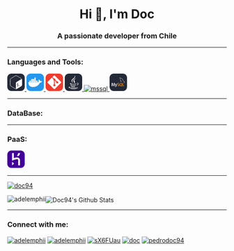 <h1 align="center">Hi 👋, I'm Doc</h1>
<h3 align="center">A passionate developer from Chile</h3>

---

<h3 align="left">Languages and Tools:</h3>
<p align="left"> 
<a href="https://www.gnu.org/software/bash/" target="_blank" rel="noreferrer"> <img src="https://github.com/tandpfun/skill-icons/raw/main/icons/Bash-Dark.svg" alt="bash" width="40" height="40"/> </a>
 <a href="https://www.docker.com/" target="_blank" rel="noreferrer"> <img src="https://github.com/tandpfun/skill-icons/raw/main/icons/Docker.svg" alt="docker" width="40" height="40"/> </a>
 <a href="https://git-scm.com/" target="_blank" rel="noreferrer"> <img src="https://github.com/tandpfun/skill-icons/blob/main/icons/Git.svg" alt="git" width="40" height="40"/> </a>
 <a href="https://www.java.com" target="_blank" rel="noreferrer"> <img src="https://github.com/tandpfun/skill-icons/raw/main/icons/Java-Dark.svg" alt="java" width="40" height="40"/> </a>
 <a href="https://www.microsoft.com/en-us/sql-server" target="_blank" rel="noreferrer"> <img src="https://www.svgrepo.com/show/303229/microsoft-sql-server-logo.svg" alt="mssql" width="40" height="40"/> </a>
 <a href="https://www.mysql.com/" target="_blank" rel="noreferrer"> <img src="https://github.com/tandpfun/skill-icons/blob/main/icons/MySQL-Dark.svg" height=40 width=40 /> </a> 
</p>

---
<h3 align="left">DataBase:</h3>
<p align="left"> 
</p>

---
<h3 align="left">PaaS:</h3>
<p align="left">
 <a href="https://heroku.com" target="_blank" rel="noreferrer"> <img src="https://github.com/tandpfun/skill-icons/blob/main/icons/Heroku.svg" alt="heroku" width="40" height="40"/> </a>
</p>

---

<p align="left"> <a href="https://github.com/ryo-ma/github-profile-trophy"><img src="https://github-profile-trophy.vercel.app/?username=doc94" alt="doc94" /></a> </p>
<p>
<img align="left" src="https://github-readme-stats.vercel.app/api/top-langs?username=Doc94&show_icons=true&locale=es&layout=compact&hide=TeX,HTML&theme=merko" alt="adelemphii"/>
</p>
<p>
<img align="center" src="https://github-readme-stats.vercel.app/api?username=Doc94&include_all_commits=true&count_private=true&show_icons=true&theme=merko" alt="Doc94's Github Stats">
</p>

---

<h3 align="left">Connect with me:</h3>
<p align="left">
<a href="https://twitter.com/MrDoc94" target="blank"><img align="center" src="https://raw.githubusercontent.com/rahuldkjain/github-profile-readme-generator/master/src/images/icons/Social/twitter.svg" alt="adelemphii" height="30" width="40" /></a>
<a href="https://www.youtube.com/c/Doc94" target="blank"><img align="center" src="https://raw.githubusercontent.com/rahuldkjain/github-profile-readme-generator/master/src/images/icons/Social/youtube.svg" alt="adelemphii" height="30" width="40" /></a>
<a href="https://www.twitch.tv/thedoc94" target="blank"><img align="center" src="https://upload.wikimedia.org/wikipedia/commons/2/26/Twitch_logo.svg" alt="sX6FUau" height="30" width="40" /></a>
 <a href="https://stackoverflow.com/users/7704486" target="blank"><img align="center" src="https://raw.githubusercontent.com/rahuldkjain/github-profile-readme-generator/master/src/images/icons/Social/stack-overflow.svg" alt="doc" height="30" width="40" /></a>
<a href="https://instagram.com/pedrodoc94" target="blank"><img align="center" src="https://raw.githubusercontent.com/rahuldkjain/github-profile-readme-generator/master/src/images/icons/Social/instagram.svg" alt="pedrodoc94" height="30" width="40" /></a>
</p>
